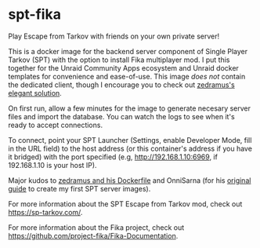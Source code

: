 # spt-fika
Play Escape from Tarkov with friends on your own private server!

This is a docker image for the backend server component of Single Player Tarkov (SPT) with the option to install Fika multiplayer mod. I put this together for the Unraid Community Apps ecosystem and Unraid docker templates for convenience and ease-of-use. This image *does not* contain the dedicated client, though I encourage you to check out [zedramus's elegant solution](https://github.com/zhliau/fika-headless-docker).

On first run, allow a few minutes for the image to generate necesary server files and import the database. You can watch the logs to see when it's ready to accept connections.

To connect, point your SPT Launcher (Settings, enable Developer Mode, fill in the URL field) to the host address (or this container's address if you have it bridged) with the port specified (e.g, http://192.168.1.10:6969, if 192.168.1.10 is your host IP).

Major kudos to [zedramus and his Dockerfile](https://github.com/zhliau/fika-spt-server-docker/blob/master/Dockerfile) and OnniSarna (for his [original guide](https://github.com/OnniSaarni/SPT-Fika-Docker-Guide) to create my first SPT server images). 

For more information about the SPT Escape from Tarkov mod, check out https://sp-tarkov.com/.

For more information about the Fika project, check out https://github.com/project-fika/Fika-Documentation.
